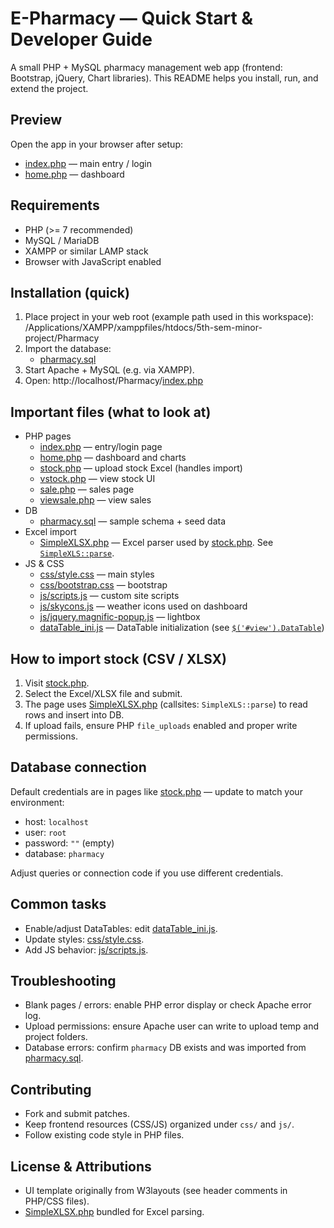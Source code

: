 # E-Pharmacy — Quick Start & Developer Guide

A small PHP + MySQL pharmacy management web app (frontend: Bootstrap, jQuery, Chart libraries). This README helps you install, run, and extend the project.

## Preview
Open the app in your browser after setup:
- [index.php](index.php) — main entry / login
- [home.php](home.php) — dashboard

## Requirements
- PHP (>= 7 recommended)
- MySQL / MariaDB
- XAMPP or similar LAMP stack
- Browser with JavaScript enabled

## Installation (quick)
1. Place project in your web root (example path used in this workspace):
   /Applications/XAMPP/xamppfiles/htdocs/5th-sem-minor-project/Pharmacy
2. Import the database:
   - [pharmacy.sql](pharmacy.sql)
3. Start Apache + MySQL (e.g. via XAMPP).
4. Open: http://localhost/Pharmacy/[index.php](index.php)

## Important files (what to look at)
- PHP pages
  - [index.php](index.php) — entry/login page
  - [home.php](home.php) — dashboard and charts
  - [stock.php](stock.php) — upload stock Excel (handles import)
  - [vstock.php](vstock.php) — view stock UI
  - [sale.php](sale.php) — sales page
  - [viewsale.php](viewsale.php) — view sales
- DB
  - [pharmacy.sql](pharmacy.sql) — sample schema + seed data
- Excel import
  - [SimpleXLSX.php](SimpleXLSX.php) — Excel parser used by [stock.php](stock.php). See [`SimpleXLS::parse`](SimpleXLSX.php).
- JS & CSS
  - [css/style.css](css/style.css) — main styles
  - [css/bootstrap.css](css/bootstrap.css) — bootstrap
  - [js/scripts.js](js/scripts.js) — custom site scripts
  - [js/skycons.js](js/skycons.js) — weather icons used on dashboard
  - [js/jquery.magnific-popup.js](js/jquery.magnific-popup.js) — lightbox
  - [dataTable_ini.js](dataTable_ini.js) — DataTable initialization (see [`$('#view').DataTable`](dataTable_ini.js))

## How to import stock (CSV / XLSX)
1. Visit [stock.php](stock.php).
2. Select the Excel/XLSX file and submit.
3. The page uses [SimpleXLSX.php](SimpleXLSX.php) (callsites: `SimpleXLS::parse`) to read rows and insert into DB.
4. If upload fails, ensure PHP `file_uploads` enabled and proper write permissions.

## Database connection
Default credentials are in pages like [stock.php](stock.php) — update to match your environment:
- host: `localhost`
- user: `root`
- password: `""` (empty)
- database: `pharmacy`

Adjust queries or connection code if you use different credentials.

## Common tasks
- Enable/adjust DataTables: edit [dataTable_ini.js](dataTable_ini.js).
- Update styles: [css/style.css](css/style.css).
- Add JS behavior: [js/scripts.js](js/scripts.js).

## Troubleshooting
- Blank pages / errors: enable PHP error display or check Apache error log.
- Upload permissions: ensure Apache user can write to upload temp and project folders.
- Database errors: confirm `pharmacy` DB exists and was imported from [pharmacy.sql](pharmacy.sql).

## Contributing
- Fork and submit patches.
- Keep frontend resources (CSS/JS) organized under `css/` and `js/`.
- Follow existing code style in PHP files.

## License & Attributions
- UI template originally from W3layouts (see header comments in PHP/CSS files).
- [SimpleXLSX.php](SimpleXLSX.php) bundled for Excel parsing.
